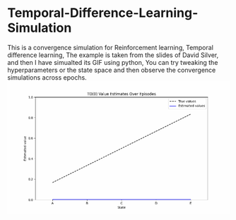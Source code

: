 # Temporal-Difference-Learning-Simulation
This is a convergence simulation for Reinforcement learning, Temporal difference learning, The example is taken from the slides of David Silver, and then I have simualted its GIF using python, You can try tweaking the hyperparameters or the state space and then observe the convergence simulations across epochs.
![Convergence Simulation](TD_learning.gif)
